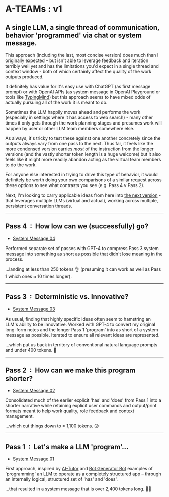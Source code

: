 # A-TEAMs : v1

## A single LLM, a single thread of communication, behavior 'programmed' via chat or system message.

This approach (including the last, most concise version) does much than I originally expected – but isn't able to leverage feedback and iteration terribly well yet and has the limitations you'd expect in a single thread and context window - both of which certainly affect the quality of the work outputs produced.

It definitely has value for it's easy use with ChatGPT (as first message prompt) or with OpenAI APIs (as system message in OpenAI Playground or tools like [TypingMind](https://www.typingmind.com/)) but this approach seems to have mixed odds of actually pursuing all of the work it is meant to do.

Sometimes the LLM happily moves ahead and performs the work (especially in settings where it has access to web search) - many other times it only gets through the work planning stages and presumes work will happen by user or other LLM team members somewhere else.

As always, it's tricky to test these against one another concretely since the outputs always vary from one pass to the next. Thus far, it feels like the more condensed version carries *most* of the instruction from the longer versions (and the vastly shorter token length is a huge welcome) but it also feels like it might more readily abandon acting as the virtual team members to do the work.

For anyone else interested in trying to drive this type of behavior, it would definitely be worth doing your own comparisons of a similar request across these options to see what contrasts you see (e.g. Pass 4 v Pass 2).

Next, I'm looking to carry applicable ideas from here into [the next version](/02_multiple-llms/README.md) - that leverages multiple LLMs (virtual and actual), working across multiple, persistent conversation threads.

---

## Pass 4  :  How low can we (successfully) go?

- [System Message 04](/01_single-llm/v4.md)

Performed separate set of passes with GPT-4 to compress Pass 3 system message into something as short as possible that didn't lose meaning in the process.

…landing at less than 250 tokens 👌 (presuming it can work as well as Pass 1 which ones ≈ 10 times longer).

---

## Pass 3  :  Deterministic vs. Innovative?

- [System Message 03](/01_single-llm/v3.md)

As usual, finding that highly specific ideas often seem to hamstring an LLM's ability to be innovative. Worked with GPT-4 to convert my original long-form notes and the longer Pass 1 'program' into as short of a system message as possible. Iterated to ensure all relevant ideas are represented.

…which put us back in territory of conventional natural language prompts and under 400 tokens. 🫡

---

## Pass 2  :  How can we make this program shorter?

- [System Message 02](/01_single-llm/v2.md)

Consolidated much of the earlier explicit 'has' and 'does' from Pass 1 into a shorter narrative while retaining explicit user commands and output/print formats meant to help work quality, role feedback and context management.

…which cut things down to ≈ 1,100 tokens. 😕

---

## Pass 1  :  Let's make a LLM 'program'…

- [System Message 01](/01_single-llm/v1.md)

First approach, inspired by [AI-Tutor](https://github.com/JushBJJ/Mr.-Ranedeer-AI-Tutor) and [Bot Generator Bot](https://github.com/ruvnet/Bot-Generator-Bot/blob/main/prompts/primary_bgb.txt) examples of 'programming' an LLM to operate as a completely structured app – through an internally logical, structured set of 'has' and 'does'.

…that resulted in a system message that is over 2,400 tokens long. 🤦‍♂️

